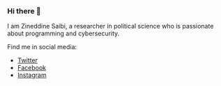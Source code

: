 ### Hi there 👋

<!--
**SZinedine/SZinedine** is a ✨ _special_ ✨ repository because its `README.md` (this file) appears on your GitHub profile.
-->

I am Zineddine Saibi, a researcher in political science who is passionate about programming and cybersecurity.

Find me in social media:
- [Twitter](https://twitter.com/Zineddine_Saibi)
- [Facebook](https://web.facebook.com/SZinedine)
- [Instagram](https://www.instagram.com/zineddine_saibi)
